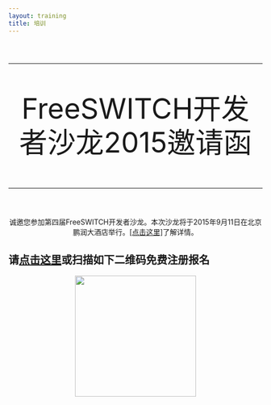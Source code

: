 ```yaml
---
layout: training
title: 培训
---
```


<div style="text-align:center;font-size:4em;line-height:1.2em">
<hr>
FreeSWITCH开发者沙龙2015邀请函
<hr>
</div>

<div style="text-align:center">

诚邀您参加第四届FreeSWITCH开发者沙龙。本次沙龙将于2015年9月11日在北京鹏润大酒店举行。<a href="/fscnds-2015.html">[点击这里]</a>了解详情。

</div>

<div class="separator"><h2>请<a href="http://www.vasee.com/event/view.jsp?id=ff8080814e5e6bf3014e85108ba06618">点击这里</a>或扫描如下二维码免费注册报名</h2></div>

<div style="text-align:center">
  <img src="http://pics.vasee.com/event/code/ff8080814e5e6bf3014e85108ba06618.png" width="240px"></img>
</div>

<br>
<br style="clear:both">